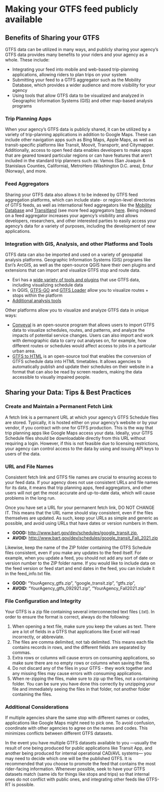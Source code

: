 # Making your GTFS feed publicly available

## Benefits of Sharing your GTFS

GTFS data can be utilized in many ways, and publicly sharing your agency’s GTFS data provides many benefits to your riders and your agency as a whole. These include:

- Integrating your feed into mobile and web-based trip-planning applications, allowing riders to plan trips on your system
- Submitting your feed to a GTFS aggregator such as the Mobility Database, which provides a wider audience and more visibility for your agency
- Using tools that allow GTFS data to be visualized and analyzed in Geographic Information Systems (GIS) and other map-based analysis programs

### Trip Planning Apps

When your agency’s GTFS data is publicly shared, it can be utilized by a variety of trip-planning applications in addition to Google Maps. These can include other navigation apps such as Bing Maps, Apple Maps, as well as transit-specific platforms like Transit, Moovit, Transportr, and Citymapper. Additionally, access to open feed data enables developers to make apps that are geared toward particular regions or can have features that aren’t included in the standard trip planners such as: Vamos (San Joaquin & Stanislaus Counties, California), MetroHero (Washington D.C. area), Entur (Norway), and more.

### Feed Aggregators

Sharing your GTFS data also allows it to be indexed by GTFS feed aggregation platforms, which can include state- or region-level directories of GTFS feeds, as well as international feed aggregators like the [Mobility Database](https://database.mobilitydata.org/) and [Transitland](https://www.transit.land/) (see more feed aggregators [here](/resources/data). Being indexed on a feed aggregator increases your agency’s visibility and allows developers, researchers, and other interested parties to easily access your agency’s data for a variety of purposes, including the development of new applications.

### Integration with GIS, Analysis, and other Platforms and Tools

GTFS data can also be imported and used on a variety of geospatial analysis platforms. Geographic Information Systems (GIS) programs like Esri’s ArcGIS, as well as the open-source QGIS have their own plugins and extensions that can import and visualize GTFS stop and route data.

- Esri has a [wide variety of tools and plugins](https://esri.github.io/public-transit-tools/) that use GTFS data, including visualizing schedule data
- In QGIS, [GTFS-GO](https://plugins.qgis.org/plugins/GTFS-GO-master/) and [GTFS Loader](https://plugins.qgis.org/plugins/GTFS_Loader/) allow you to visualize routes + stops within the platform  
- [Additional analysis tools](https://gtfs.org/resources/gtfs/#gtfs-analysis-tools)

Other platforms allow you to visualize and analyze GTFS data in unique ways:

- [Conveyal](https://conveyal.com/) is an open-source program that allows users to import GTFS data to visualize schedules, routes, and patterns, and analyze the impacts of potential service changes. Users can also import and work with demographic data to carry out analyses on, for example, how different routes or schedules would affect access to jobs in a particular urban area.
- [GTFS to HTML](https://gtfstohtml.com/) is an open-source tool that enables the conversion of GTFS schedule data into HTML timetables. It allows agencies to automatically publish and update their schedules on their website in a format that can also be read by screen readers, making the data accessible to visually impaired people.

## Sharing your Data: Tips & Best Practices

### Create and Maintain a Permanent Fetch Link

A fetch link is a permanent URL at which your agency’s GTFS Schedule files are stored. Typically, it is hosted either on your agency’s website or by your vendor, if you contract with one for GTFS production. This is the way that trip planning apps like Google Maps access your data. Ideally, your GTFS Schedule files should be downloadable directly from this URL without requiring a login. However, if this is not feasible due to licensing restrictions, your agency can control access to the data by using and issuing API keys to users of the data.

### URL and File Names

Consistent fetch link and GTFS file names are crucial to ensuring access to your feed data. If your agency does not use consistent URLs and file names for its data, it means that trip planning apps, feed aggregators, and other users will not get the most accurate and up-to-date data, which will cause problems in the long run.

Once you have set a URL for your permanent fetch link, DO NOT CHANGE IT. This means that the URL name should stay consistent, even if the files themselves are updated. As such, keep your URLs as simple and generic as possible, and avoid using URLs that have dates or version numbers in them.

- **GOOD:** http://www.bart.gov/dev/schedules/google_transit.zip,
- **AVOID:** http://www.bart.gov/dev/schedules/google_transit_Fall_2021.zip

Likewise, keep the name of the ZIP folder containing the GTFS Schedule files consistent, even if you make any updates to the feed itself. For example, when you update a feed, you should not add any sort of date or version number to the ZIP folder name. If you would like to include data on the feed version or feed start and end dates in the feed, you can include it in the feed_info.txt file.

- **GOOD:** “YourAgency_gtfs.zip”, “google_transit.zip”, “gtfs.zip”,
- **AVOID:** “YourAgency_gtfs_092921.zip”, “YourAgency_Fall2021.zip”


### File Configuration and Integrity

Your GTFS is a zip file containing several interconnected text files (.txt). In order to ensure the format is correct, always do the following:

1. When opening a text file, make sure you keep the values as text. There are a lot of fields in a GTFS that applications like Excel will read incorrectly, or abbreviate.
2. The files are comma delimited, not tab delimited. This means each file contains records in rows, and the different fields are separated by commas.
3. Extra rows or columns will cause errors on consuming applications, so make sure there are no empty rows or columns when saving the file.
4. Do not discard any of the files in your GTFS - they work together and any missing files may cause errors with consuming applications.
5. When re-zipping the files, make sure to zip up the files, not a containing folder. You can be sure you have done this correctly by unzipping your file and immediately seeing the files in that folder, not another folder containing the files.


### Additional Considerations

If multiple agencies share the same stop with different names or codes, applications like Google Maps might need to pick one. To avoid confusion, coordinate with other agencies to agree on the names and codes. This minimizes conflicts between different GTFS datasets.

In the event you have multiple GTFS datasets available to you —usually the result of one being produced for public applications like Transit App, and another being produced for internal operational CAD/AVL systems— you may need to decide which one will be the published GTFS. It is recommended that you choose to promote the feed that contains the most rider-facing information. Whenever possible, seek to have your GTFS datasets match (same ids for things like stops and trips) so that internal ones do not conflict with public ones, and integrating other feeds like GTFS-RT is possible.

